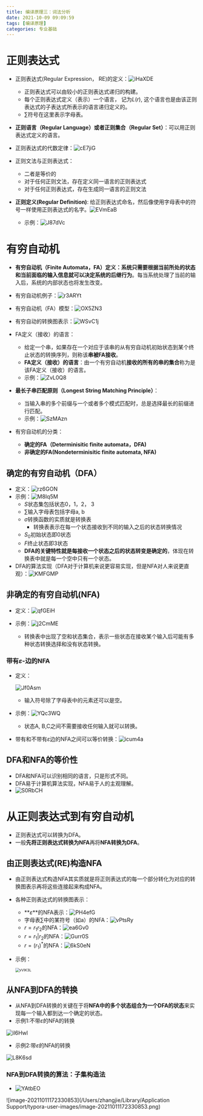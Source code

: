 ```yaml
---
title: 编译原理三：词法分析
date: 2021-10-09 09:09:59
tags: [编译原理]
categories: 专业基础
---
```


# 正则表达式

* 正则表达式(Regular Expression， RE)的定义：![iHaXDE](https://zjpicture.oss-cn-beijing.aliyuncs.com/giteePic/picgo-master/uPic/iHaXDE.png)
  * 正则表达式可以由较小的正则表达式递归的构建。
  * 每个正则表达式定义（表示）一个语言， 记为$L(r)$, 这个语言也是由该正则表达式的子表达式所表示的语言递归定义的。
  * $\sum$符号在这里表示字母表。
* **正则语言（Regular Language）或者正则集合（Regular Set）**：可以用正则表达式定义的语言。
* 正则表达式的代数定律：![cE7jiG](https://zjpicture.oss-cn-beijing.aliyuncs.com/giteePic/picgo-master/uPic/cE7jiG.png)

* 正则文法与正则表达式：
  * 二者是等价的
  * 对于任何正则文法，存在定义同一语言的正则表达式
  * 对于任何正则表达式，存在生成同一语言的正则文法
* **正则定义(Regular Definition)**: 给正则表达式命名，然后像使用字母表中的符号一样使用正则表达式的名字。![EVmEaB](https://zjpicture.oss-cn-beijing.aliyuncs.com/giteePic/picgo-master/uPic/EVmEaB.png)
  * 示例：![J87dVc](https://zjpicture.oss-cn-beijing.aliyuncs.com/giteePic/picgo-master/uPic/J87dVc.png)

# 有穷自动机

* **有穷自动机（Finite Automata，FA）**定义：系统只需要根据**当前所处的状态和当前面临的输入信息就可以决定系统的后继行为**。每当系统处理了当前的输入后，系统的内部状态也将发生改变。
* 有穷自动机例子：![r3ARYt](https://zjpicture.oss-cn-beijing.aliyuncs.com/giteePic/picgo-master/uPic/r3ARYt.png)
* 有穷自动机（FA）模型：![OX5ZN3](https://zjpicture.oss-cn-beijing.aliyuncs.com/giteePic/picgo-master/uPic/OX5ZN3.png)
* 有穷自动的转换图表示：![WSvC1j](https://zjpicture.oss-cn-beijing.aliyuncs.com/giteePic/picgo-master/uPic/WSvC1j.png)

* FA定义（接收）的语言：
  * 给定一个串，如果存在一个对应于该串的从有穷自动机初始状态到某个终止状态的转换序列，则称该**串被FA接收**。
  * **FA定义（接收）的语言**：由一个有穷自动机**接收的所有的串的集合**称为是该FA定义（接收）的语言。
  * 示例：![ZvL0Q8](https://zjpicture.oss-cn-beijing.aliyuncs.com/giteePic/picgo-master/uPic/ZvL0Q8.png)

* **最长子串匹配原则（Longest String Matching Principle）**：
  * 当输入串的多个前缀与一个或者多个模式匹配时，总是选择最长的前缀进行匹配。
  * 示例：![SzMAzn](https://zjpicture.oss-cn-beijing.aliyuncs.com/giteePic/picgo-master/uPic/SzMAzn.png)

* 有穷自动机的分类：
  * **确定的FA（Determinisitic finite automata，DFA)**
  * **非确定的FA(Nondeterminisitic finite automata, NFA)**

## 确定的有穷自动机（DFA）

* 定义：![rz6GON](https://zjpicture.oss-cn-beijing.aliyuncs.com/giteePic/picgo-master/uPic/rz6GON.png)
* 示例：![M8Iq5M](https://zjpicture.oss-cn-beijing.aliyuncs.com/giteePic/picgo-master/uPic/M8Iq5M.png)
  * $S$状态集包括状态0，1，2， 3
  * $\sum$输入字母表包括字母a, b
  * $\sigma$转换函数的实质就是转换表
    * 转换表表示在每一个状态接收到不同的输入之后的状态转换情况
  * $S_0$初始状态即0状态
  * $F$终止状态即3状态
  * **DFA的关键特性就是每接收一个状态之后的状态转变是确定的**，体现在转换表中就是每一个空中只有一个状态。
* DFA的算法实现（DFA对于计算机来说更容易实现，但是NFA对人来说更直观）：![KMFGMP](https://zjpicture.oss-cn-beijing.aliyuncs.com/giteePic/picgo-master/uPic/KMFGMP.png)

## 非确定的有穷自动机(NFA)

* 定义：![qfGEiH](https://zjpicture.oss-cn-beijing.aliyuncs.com/giteePic/picgo-master/uPic/qfGEiH.png)

* 示例：![j2CmME](https://zjpicture.oss-cn-beijing.aliyuncs.com/giteePic/picgo-master/uPic/j2CmME.png)
  * 转换表中出现了空和状态集合，表示一些状态在接收某个输入后可能有多种状态转换选择和没有状态转换。

  

### 带有$\varepsilon$-边的NFA

* 定义：

  ![Jf0Asm](https://zjpicture.oss-cn-beijing.aliyuncs.com/giteePic/picgo-master/uPic/Jf0Asm.png)
  * 输入符号除了字母表中的元素还可以是空。

* 示例：![YQc3WQ](https://zjpicture.oss-cn-beijing.aliyuncs.com/giteePic/picgo-master/uPic/YQc3WQ.png)

  * 状态A, B,C之间不需要接收任何输入就可以转换。

* 带有和不带有$\varepsilon$边的NFA之间可以等价转换：![icum4a](https://zjpicture.oss-cn-beijing.aliyuncs.com/giteePic/picgo-master/uPic/icum4a.png)

## DFA和NFA的等价性

* DFA和NFA可以识别相同的语言，只是形式不同。
* DFA易于计算机算法实现，NFA易于人的主观理解。
* ![S0RbCH](https://zjpicture.oss-cn-beijing.aliyuncs.com/giteePic/picgo-master/uPic/S0RbCH.png)

# 从正则表达式到有穷自动机

* 正则表达式可以转换为DFA。
* 一般**先将正则表达式转换为NFA**再将**NFA转换为DFA**。

## 由正则表达式(RE)构造NFA

* 由正则表达式构造NFA其实质就是将正则表达式的每一个部分转化为对应的转换图表示再将这些连接起来构成NFA。
* 各种正则表达式的转换图表示：
  * **$\varepsilon$**的NFA表示：![PH4efG](https://zjpicture.oss-cn-beijing.aliyuncs.com/giteePic/picgo-master/uPic/PH4efG.png)
  * 字母表$\sum$中的某符号（如a）的NFA：![vPtsRy](https://zjpicture.oss-cn-beijing.aliyuncs.com/giteePic/picgo-master/uPic/vPtsRy.png)
  * $r = r_1 r_2$的NFA：![ea6Gv0](https://zjpicture.oss-cn-beijing.aliyuncs.com/giteePic/picgo-master/uPic/ea6Gv0.png)
  * $r = r_1 | r_2$的NFA：![Gurr0S](https://zjpicture.oss-cn-beijing.aliyuncs.com/giteePic/picgo-master/uPic/Gurr0S.png)
  * $r = (r_1)^*$的NFA：![6kS0eN](https://zjpicture.oss-cn-beijing.aliyuncs.com/giteePic/picgo-master/uPic/6kS0eN.png)

* 示例：

  <img src="https://zjpicture.oss-cn-beijing.aliyuncs.com/giteePic/picgo-master/uPic/vVlK3L.png" alt="vVlK3L" style="zoom:67%;" />

## 从NFA到DFA的转换

* 从NFA到DFA转换的关键在于将**NFA中的多个状态组合为一个DFA的状态**来实现每一个输入都到达一个确定的状态。
* 示例1:不带$\varepsilon$的NFA的转换

![il6Hwl](https://zjpicture.oss-cn-beijing.aliyuncs.com/giteePic/picgo-master/uPic/il6Hwl.png)

* 示例2:带$\varepsilon$的NFA的转换

![L8K6sd](https://zjpicture.oss-cn-beijing.aliyuncs.com/giteePic/picgo-master/uPic/L8K6sd.png)

### NFA到DFA转换的算法：子集构造法

* ![YAtbEO](https://zjpicture.oss-cn-beijing.aliyuncs.com/giteePic/picgo-master/uPic/YAtbEO.png)

![image-20211011172330853](/Users/zhangjie/Library/Application Support/typora-user-images/image-20211011172330853.png)

